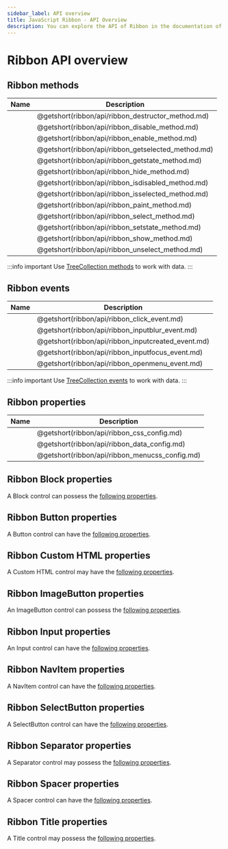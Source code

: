 ```yaml
---
sidebar_label: API overview
title: JavaScript Ribbon - API Overview 
description: You can explore the API of Ribbon in the documentation of the DHTMLX JavaScript UI library. Browse developer guides and API reference, try out code examples and live demos, and download a free 30-day evaluation version of DHTMLX Suite.
---
```


# Ribbon API overview

## Ribbon methods

| Name                                        | Description                                        |
| ------------------------------------------- | -------------------------------------------------- |
| [](ribbon/api/ribbon_destructor_method.md)  | @getshort(ribbon/api/ribbon_destructor_method.md)  |
| [](ribbon/api/ribbon_disable_method.md)     | @getshort(ribbon/api/ribbon_disable_method.md)     |
| [](ribbon/api/ribbon_enable_method.md)      | @getshort(ribbon/api/ribbon_enable_method.md)      |
| [](ribbon/api/ribbon_getselected_method.md) | @getshort(ribbon/api/ribbon_getselected_method.md) |
| [](ribbon/api/ribbon_getstate_method.md)    | @getshort(ribbon/api/ribbon_getstate_method.md)    |
| [](ribbon/api/ribbon_hide_method.md)        | @getshort(ribbon/api/ribbon_hide_method.md)        |
| [](ribbon/api/ribbon_isdisabled_method.md)  | @getshort(ribbon/api/ribbon_isdisabled_method.md)  |
| [](ribbon/api/ribbon_isselected_method.md)  | @getshort(ribbon/api/ribbon_isselected_method.md)  |
| [](ribbon/api/ribbon_paint_method.md)       | @getshort(ribbon/api/ribbon_paint_method.md)       |
| [](ribbon/api/ribbon_select_method.md)      | @getshort(ribbon/api/ribbon_select_method.md)      |
| [](ribbon/api/ribbon_setstate_method.md)    | @getshort(ribbon/api/ribbon_setstate_method.md)    |
| [](ribbon/api/ribbon_show_method.md)        | @getshort(ribbon/api/ribbon_show_method.md)        |
| [](ribbon/api/ribbon_unselect_method.md)    | @getshort(ribbon/api/ribbon_unselect_method.md)    |

:::info important
Use [TreeCollection methods](tree_collection.md) to work with data. 
:::

## Ribbon events

| Name                                        | Description                                        |
| ------------------------------------------- | -------------------------------------------------- |
| [](ribbon/api/ribbon_click_event.md)        | @getshort(ribbon/api/ribbon_click_event.md)        |
| [](ribbon/api/ribbon_inputblur_event.md)    | @getshort(ribbon/api/ribbon_inputblur_event.md)    |
| [](ribbon/api/ribbon_inputcreated_event.md) | @getshort(ribbon/api/ribbon_inputcreated_event.md) |
| [](ribbon/api/ribbon_inputfocus_event.md)   | @getshort(ribbon/api/ribbon_inputfocus_event.md)   |
| [](ribbon/api/ribbon_openmenu_event.md)     | @getshort(ribbon/api/ribbon_openmenu_event.md)     |

:::info important
Use [TreeCollection events](tree_collection.md#events) to work with data. 
:::

## Ribbon properties

| Name                                    | Description                                    |
| --------------------------------------- | ---------------------------------------------- |
| [](ribbon/api/ribbon_css_config.md)     | @getshort(ribbon/api/ribbon_css_config.md)     |
| [](ribbon/api/ribbon_data_config.md)    | @getshort(ribbon/api/ribbon_data_config.md)    |
| [](ribbon/api/ribbon_menucss_config.md) | @getshort(ribbon/api/ribbon_menucss_config.md) |

## Ribbon Block properties

A Block control can possess the [following properties](ribbon/api/api_block_properties.md).

## Ribbon Button properties

A Button control can have the [following properties](ribbon/api/api_button_properties.md).

## Ribbon Custom HTML properties

A Custom HTML control may have the [following properties](ribbon/api/api_customhtml_properties.md).

## Ribbon ImageButton properties

An ImageButton control can possess the [following properties](ribbon/api/api_imagebutton_properties.md).

## Ribbon Input properties

An Input control can have the [following properties](ribbon/api/api_input_properties.md).

## Ribbon NavItem properties

A NavItem control can have the [following properties](ribbon/api/api_navitem_properties.md).

## Ribbon SelectButton properties

A SelectButton control can have the [following properties](ribbon/api/api_selectbutton_properties.md).

## Ribbon Separator properties

A Separator control may possess the [following properties](ribbon/api/api_separator_properties.md).

## Ribbon Spacer properties

A Spacer control can have the [following properties](ribbon/api/api_spacer_properties.md).

## Ribbon Title properties

A Title control may possess the [following properties](ribbon/api/api_title_properties.md).
